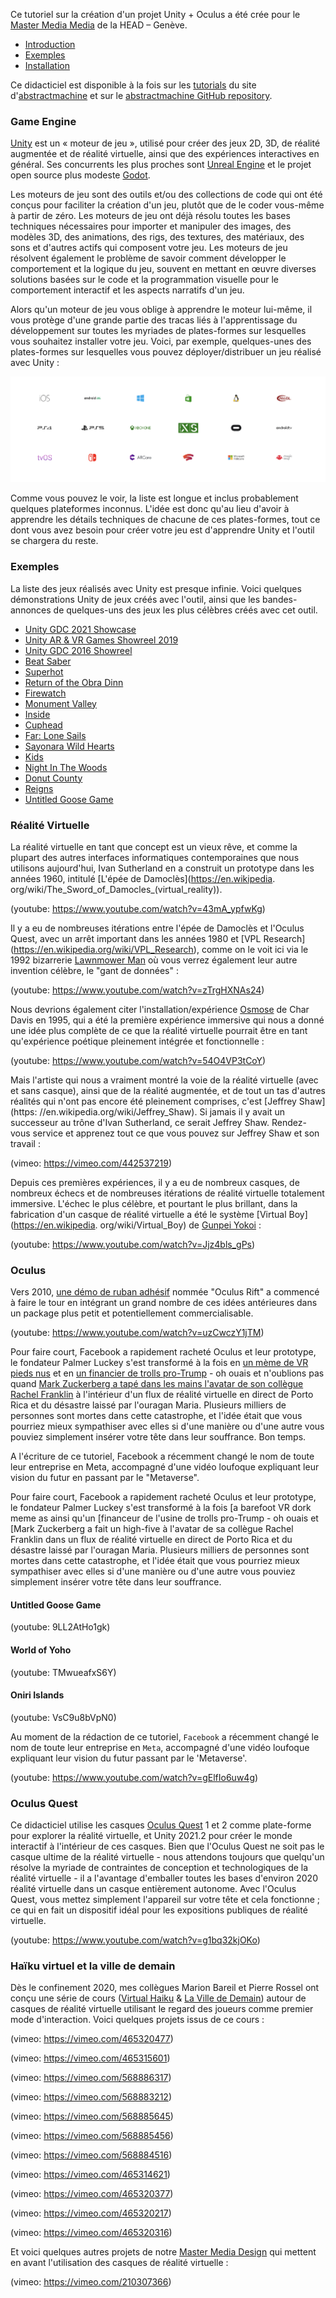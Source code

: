 Ce tutoriel sur la création d'un projet Unity + Oculus a été crée pour le [Master Media Media](https://www.hesge.ch/head/en/programs-research/master-arts-media-design) de la HEAD – Genève.

- [Introduction](#Game-Engine)
- [Exemples](#Exemples)
- [Installation](00_installation)

Ce didacticiel est disponible à la fois sur les [tutorials](https://abstractmachine.net/tutorials) du site d'[abstractmachine](https://abstractmachine.net/tutorials) et sur le [abstractmachine GitHub repository](https://github.com/abstractmachine/head-media-design-oculus).

### Game Engine

[Unity](https://unity.com/) est un « moteur de jeu », utilisé pour créer des jeux 2D, 3D, de réalité augmentée et de réalité virtuelle, ainsi que des expériences interactives en général. Ses concurrents les plus proches sont [Unreal Engine](https://www.unrealengine.com/en-US/) et le projet open source plus modeste [Godot](https://godotengine.org).

Les moteurs de jeu sont des outils et/ou des collections de code qui ont été conçus pour faciliter la création d'un jeu, plutôt que de le coder vous-même à partir de zéro. Les moteurs de jeu ont déjà résolu toutes les bases techniques nécessaires pour importer et manipuler des images, des modèles 3D, des animations, des rigs, des textures, des matériaux, des sons et d'autres actifs qui composent votre jeu. Les moteurs de jeu résolvent également le problème de savoir comment développer le comportement et la logique du jeu, souvent en mettant en œuvre diverses solutions basées sur le code et la programmation visuelle pour le comportement interactif et les aspects narratifs d'un jeu.

Alors qu'un moteur de jeu vous oblige à apprendre le moteur lui-même, il vous protège d'une grande partie des tracas liés à l'apprentissage du développement sur toutes les myriades de plates-formes sur lesquelles vous souhaitez installer votre jeu. Voici, par exemple, quelques-unes des plates-formes sur lesquelles vous pouvez déployer/distribuer un jeu réalisé avec Unity :

![Unity Platforms](unity-platforms.png)

Comme vous pouvez le voir, la liste est longue et inclus probablement quelques plateformes inconnus. L'idée est donc qu'au lieu d'avoir à apprendre les détails techniques de chacune de ces plates-formes, tout ce dont vous avez besoin pour créer votre jeu est d'apprendre Unity et l'outil se chargera du reste.

### Exemples

La liste des jeux réalisés avec Unity est presque infinie. Voici quelques démonstrations Unity de jeux créés avec l'outil, ainsi que les bandes-annonces de quelques-uns des jeux les plus célèbres créés avec cet outil.

- [Unity GDC 2021 Showcase](https://www.youtube.com/watch?v=na7EMenl2lY)
- [Unity AR & VR Games Showreel 2019](https://www.youtube.com/watch?v=zNMlglRyRSo)
- [Unity GDC 2016 Showreel](https://www.youtube.com/watch?v=8lWpnvNxs8k)
- [Beat Saber](https://www.youtube.com/watch?v=vL39Sg2AqWg)
- [Superhot](https://www.youtube.com/watch?v=A1jothqmqHw)
- [Return of the Obra Dinn](https://www.youtube.com/watch?v=ILolesm8kFY)
- [Firewatch](https://www.youtube.com/watch?v=HdUYYnfRdl8)
- [Monument Valley](https://www.youtube.com/watch?v=tW2KUxyq8Vg)
- [Inside](https://www.youtube.com/watch?v=op4G1--kb-g)
- [Cuphead](https://www.youtube.com/watch?v=NN-9SQXoi50)
- [Far: Lone Sails](https://www.youtube.com/watch?v=_QiC8pNfYl4)
- [Sayonara Wild Hearts](https://www.youtube.com/watch?v=F-RyxYcxSQ4)
- [Kids](https://www.youtube.com/watch?v=GAyvZ22AxNw)
- [Night In The Woods](https://www.youtube.com/watch?v=Aj_rrFIWpnI)
- [Donut County](https://www.youtube.com/watch?v=NWt1GPkfzkM)
- [Reigns](https://www.youtube.com/watch?v=lcOYlTbl-as)
- [Untitled Goose Game](https://www.youtube.com/watch?v=9LL2AtHo1gk)

### Réalité Virtuelle
La réalité virtuelle en tant que concept est un vieux rêve, et comme la plupart des autres interfaces informatiques contemporaines que nous utilisons aujourd'hui, Ivan Sutherland en a construit un prototype dans les années 1960, intitulé [L'épée de Damoclès](https://en.wikipedia. org/wiki/The_Sword_of_Damocles_(virtual_reality)).

(youtube: https://www.youtube.com/watch?v=43mA_ypfwKg)

Il y a eu de nombreuses itérations entre l'épée de Damoclès et l'Oculus Quest, avec un arrêt important dans les années 1980 et [VPL Research] (https://en.wikipedia.org/wiki/VPL_Research), comme on le voit ici via le 1992 bizarrerie [Lawnmower Man](https://en.wikipedia.org/wiki/The_Lawnmower_Man_(film)) où vous verrez également leur autre invention célèbre, le "gant de données" :

(youtube: https://www.youtube.com/watch?v=zTrgHXNAs24)

Nous devrions également citer l'installation/expérience [Osmose](http://www.medienkunstnetz.de/works/osmose/) de Char Davis en 1995, qui a été la première expérience immersive qui nous a donné une idée plus complète de ce que la réalité virtuelle pourrait être en tant qu'expérience poétique pleinement intégrée et fonctionnelle :

(youtube: https://www.youtube.com/watch?v=54O4VP3tCoY)

Mais l'artiste qui nous a vraiment montré la voie de la réalité virtuelle (avec et sans casque), ainsi que de la réalité augmentée, et de tout un tas d'autres réalités qui n'ont pas encore été pleinement comprises, c'est [Jeffrey Shaw](https: //en.wikipedia.org/wiki/Jeffrey_Shaw). Si jamais il y avait un successeur au trône d'Ivan Sutherland, ce serait Jeffrey Shaw. Rendez-vous service et apprenez tout ce que vous pouvez sur Jeffrey Shaw et son travail :

(vimeo: https://vimeo.com/442537219)

Depuis ces premières expériences, il y a eu de nombreux casques, de nombreux échecs et de nombreuses itérations de réalité virtuelle totalement immersive. L'échec le plus célèbre, et pourtant le plus brillant, dans la fabrication d'un casque de réalité virtuelle a été le système [Virtual Boy](https://en.wikipedia. org/wiki/Virtual_Boy) de [Gunpei Yokoi](https://fr.wikipedia.org/wiki/Gunpei_Yokoi) :

(youtube: https://www.youtube.com/watch?v=Jjz4bls_gPs)

### Oculus
Vers 2010, [une démo de ruban adhésif](https://arstechnica.com/gaming/2012/09/virtual-realitys-time-to-shine-hands-on-with-the-oculus-rift/) nommée "Oculus Rift" a commencé à faire le tour en intégrant un grand nombre de ces idées antérieures dans un package plus petit et potentiellement commercialisable.

(youtube: https://www.youtube.com/watch?v=uzCwczY1jTM)

Pour faire court, Facebook a rapidement racheté Oculus et leur prototype, le fondateur Palmer Luckey s'est transformé à la fois en [un mème de VR pieds nus](https://knowyourmeme.com/memes/times-virtual-reality-magazine-cover) et en [un financier de trolls pro-Trump](https://www.theverge.com/2016/9/23/13025422/palmer-luckey-oculus-founder-funding-donald-trump-trolls) - oh ouais et n'oublions pas quand [Mark Zuckerberg a tapé dans les mains l'avatar de son collègue Rachel Franklin](https://www.theverge.com/2017/10/9/16450346/zuckerberg-facebook-spaces-puerto-rico-virtual-reality-hurricane) à l'intérieur d'un flux de réalité virtuelle en direct de Porto Rica et du désastre laissé par l'ouragan Maria. Plusieurs milliers de personnes sont mortes dans cette catastrophe, et l'idée était que vous pourriez mieux sympathiser avec elles si d'une manière ou d'une autre vous pouviez simplement insérer votre tête dans leur souffrance. Bon temps.

A l'écriture de ce tutoriel, Facebook a récemment changé le nom de toute leur entreprise en Meta, accompagné d'une vidéo loufoque expliquant leur vision du futur en passant par le "Metaverse".

Pour faire court, Facebook a rapidement racheté Oculus et leur prototype, le fondateur Palmer Luckey s'est transformé à la fois [a barefoot VR dork meme as ainsi qu'un [financeur de l'usine de trolls pro-Trump - oh ouais et [Mark Zuckerberg a fait un high-five à l'avatar de sa collègue Rachel Franklin dans un flux de réalité virtuelle en direct de Porto Rica et du désastre laissé par l'ouragan Maria. Plusieurs milliers de personnes sont mortes dans cette catastrophe, et l'idée était que vous pourriez mieux sympathiser avec elles si d'une manière ou d'une autre vous pouviez simplement insérer votre tête dans leur souffrance.

#### Untitled Goose Game
(youtube: 9LL2AtHo1gk)

#### World of Yoho
(youtube: TMwueafxS6Y)

#### Oniri Islands
(youtube: VsC9u8bVpN0)

Au moment de la rédaction de ce tutoriel, `Facebook` a récemment changé le nom de toute leur entreprise en `Meta`, accompagné d'une vidéo loufoque expliquant leur vision du futur passant par le 'Metaverse'.

(youtube: https://www.youtube.com/watch?v=gElfIo6uw4g)

### Oculus Quest
Ce didacticiel utilise les casques [Oculus Quest](https://www.oculus.com/quest-2/) 1 et 2 comme plate-forme pour explorer la réalité virtuelle, et Unity 2021.2 pour créer le monde interactif à l'intérieur de ces casques. Bien que l'Oculus Quest ne soit pas le casque ultime de la réalité virtuelle - nous attendons toujours que quelqu'un résolve la myriade de contraintes de conception et technologiques de la réalité virtuelle - il a l'avantage d'emballer toutes les bases d'environ 2020 réalité virtuelle dans un casque entièrement autonome. Avec l'Oculus Quest, vous mettez simplement l'appareil sur votre tête et cela fonctionne ; ce qui en fait un dispositif idéal pour les expositions publiques de réalité virtuelle.

(youtube: https://www.youtube.com/watch?v=g1bq32kjOKo)

### Haïku virtuel et la ville de demain
Dès le confinement 2020, mes collègues Marion Bareil et Pierre Rossel ont conçu une série de cours ([Virtual Haiku](https://www.hesge.ch/head/projet/master-media-design-virtual-haiku) & [La Ville de Demain](https://www.hesge.ch/head/projet/workshop-vr-imaginer-ville-demain)) autour de casques de réalité virtuelle utilisant le regard des joueurs comme premier mode d'interaction. Voici quelques projets issus de ce cours :

(vimeo: https://vimeo.com/465320477)

(vimeo: https://vimeo.com/465315601)

(vimeo: https://vimeo.com/568886317)

(vimeo: https://vimeo.com/568883212)

(vimeo: https://vimeo.com/568885645)

(vimeo: https://vimeo.com/568885456)

(vimeo: https://vimeo.com/568884516)

(vimeo: https://vimeo.com/465314621)

(vimeo: https://vimeo.com/465320377)

(vimeo: https://vimeo.com/465320217)

(vimeo: https://vimeo.com/465320316)

Et voici quelques autres projets de notre [Master Media Design](https://www.hesge.ch/head/en/programs-research/master-arts-media-design) qui mettent en avant l'utilisation des casques de réalité virtuelle :

(vimeo: https://vimeo.com/210307366)
